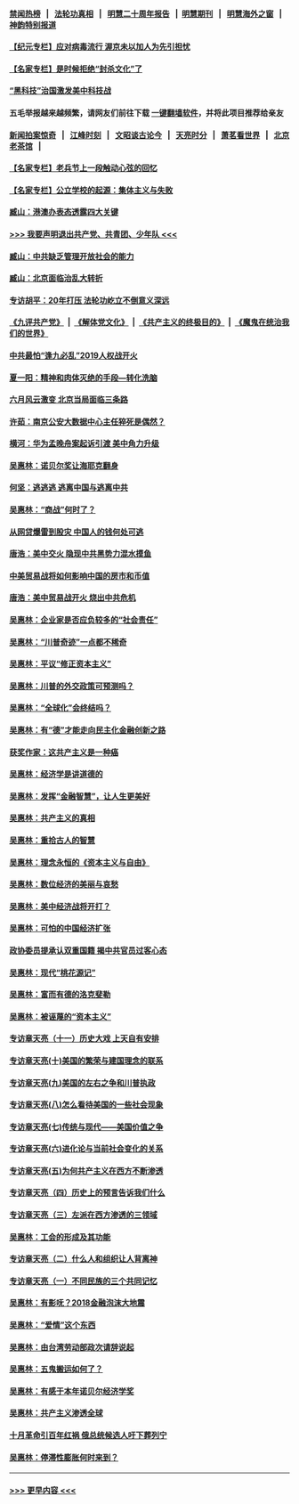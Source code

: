 #### [禁闻热榜](热点新闻.md?=0)  &nbsp;&nbsp;|&nbsp;&nbsp; [法轮功真相](https://github.com/gfw-breaker/truth/blob/master/README.md?=0) &nbsp;&nbsp;|&nbsp;&nbsp; [明慧二十周年报告](https://github.com/gfw-breaker/mh-reports/blob/master/README.md?=0) &nbsp;&nbsp;|&nbsp;&nbsp;[明慧期刊](https://github.com/gfw-breaker/mh-qikan) &nbsp;&nbsp;|&nbsp;&nbsp; [明慧海外之窗](https://github.com/gfw-breaker/mh-news/blob/master/README.md?=0) &nbsp;&nbsp;|&nbsp;&nbsp; [神韵特别报道](https://github.com/gfw-breaker/mh-news/blob/master/shenyun.md?=0)
#### [【纪元专栏】应对病毒流行 渥京未以加人为先引担忧](../pages/nsc423/n11875714.md?t=02270931) 
#### [【名家专栏】是时候拒绝“封杀文化”了](../pages/nsc423/n11814093.md?t=02270931) 
#### [“黑科技”治国激发美中科技战](../pages/nsc423/n11638056.md?t=02270931) 
#### 五毛举报越来越频繁，请网友们前往下载 [一键翻墙软件](https://github.com/gfw-breaker/ssr-accounts)，并将此项目推荐给亲友
#### [新闻拍案惊奇](https://github.com/gfw-breaker/banned-news/blob/master/pages/link4.md) &nbsp;&nbsp;|&nbsp;&nbsp; [江峰时刻](https://github.com/gfw-breaker/banned-news/blob/master/pages/link4.md) &nbsp;&nbsp;|&nbsp;&nbsp; [文昭谈古论今](https://github.com/gfw-breaker/banned-news/blob/master/pages/link4.md) &nbsp;&nbsp;|&nbsp;&nbsp; [天亮时分](https://github.com/gfw-breaker/banned-news/blob/master/pages/link4.md) &nbsp;&nbsp;|&nbsp;&nbsp; [萧茗看世界](https://github.com/gfw-breaker/banned-news/blob/master/pages/link4.md) &nbsp;&nbsp;|&nbsp;&nbsp; [北京老茶馆](https://github.com/gfw-breaker/banned-news/blob/master/pages/link4.md) &nbsp;&nbsp;|&nbsp;&nbsp; 
#### [【名家专栏】老兵节上一段触动心弦的回忆](../pages/nsc423/n11646016.md?t=02270931) 
#### [【名家专栏】公立学校的起源：集体主义与失败](../pages/nsc423/n11601833.md?t=02270931) 
#### [臧山：港澳办表态透露四大关键](../pages/nsc423/n11421628.md?t=02270931) 
#### [>>> 我要声明退出共产党、共青团、少年队 <<<](https://github.com/begood0513/goodnews/blob/master/quit/letter.md) 
#### [臧山：中共缺乏管理开放社会的能力](../pages/nsc423/n11407457.md?t=02270931) 
#### [臧山：北京面临治乱大转折](../pages/nsc423/n11406895.md?t=02270931) 
#### [专访胡平：20年打压 法轮功屹立不倒意义深远](../pages/nsc423/n11398800.md?t=02270931) 
#### [《九评共产党》](https://github.com/begood0513/9ping.md/blob/master/README.md) &nbsp;|&nbsp; [《解体党文化》](../../../../jtdwh.md/blob/master/README.md)  &nbsp;|&nbsp; [《共产主义的终极目的》](../../../../gczydzjmd.md/blob/master/README.md) &nbsp;|&nbsp; [《魔鬼在统治我们的世界》](../../../../mgztzwmdsj.md/blob/master/README.md) 
#### [中共最怕“逢九必乱”2019人权战开火](../pages/nsc423/n11385248.md?t=02270931) 
#### [夏一阳：精神和肉体灭绝的手段—转化洗脑](../pages/nsc423/n11368250.md?t=02270931) 
#### [六月风云激变 北京当局面临三条路](../pages/nsc423/n11313668.md?t=02270931) 
#### [许茹：南京公安大数据中心主任猝死是偶然？](../pages/nsc423/n11064744.md?t=02270931) 
#### [横河：华为孟晚舟案起诉引渡 美中角力升级](../pages/nsc423/n11027230.md?t=02270931) 
#### [吴惠林：诺贝尔奖让海耶克翻身](../pages/nsc423/n10890049.md?t=02270931) 
#### [何坚：逃逃逃 逃离中国与逃离中共](../pages/nsc423/n10592891.md?t=02270931) 
#### [吴惠林：“商战”何时了？](../pages/nsc423/n10573558.md?t=02270931) 
#### [从网贷爆雷到股灾 中国人的钱何处可逃](../pages/nsc423/n10572800.md?t=02270931) 
#### [唐浩：美中交火 隐现中共黑势力混水摸鱼](../pages/nsc423/n10544040.md?t=02270931) 
#### [中美贸易战将如何影响中国的房市和币值](../pages/nsc423/n10543697.md?t=02270931) 
#### [唐浩：美中贸易战开火 烧出中共危机](../pages/nsc423/n10540126.md?t=02270931) 
#### [吴惠林：企业家是否应负较多的“社会责任”](../pages/nsc423/n10535022.md?t=02270931) 
#### [吴惠林：“川普奇迹”一点都不稀奇](../pages/nsc423/n10512808.md?t=02270931) 
#### [吴惠林：平议“修正资本主义”](../pages/nsc423/n10495724.md?t=02270931) 
#### [吴惠林：川普的外交政策可预测吗？](../pages/nsc423/n10462387.md?t=02270931) 
#### [吴惠林：“全球化”会终结吗？](../pages/nsc423/n10452838.md?t=02270931) 
#### [吴惠林：有“德”才能走向民主化金融创新之路](../pages/nsc423/n10432292.md?t=02270931) 
#### [获奖作家：这共产主义是一种癌](../pages/nsc423/n10431541.md?t=02270931) 
#### [吴惠林：经济学是讲道德的](../pages/nsc423/n10398014.md?t=02270931) 
#### [吴惠林：发挥“金融智慧”，让人生更美好](../pages/nsc423/n10375019.md?t=02270931) 
#### [吴惠林：共产主义的真相](../pages/nsc423/n10351394.md?t=02270931) 
#### [吴惠林：重拾古人的智慧](../pages/nsc423/n10337691.md?t=02270931) 
#### [吴惠林：理念永恒的《资本主义与自由》](../pages/nsc423/n10316274.md?t=02270931) 
#### [吴惠林：数位经济的美丽与哀愁](../pages/nsc423/n10292946.md?t=02270931) 
#### [吴惠林：美中经济战将开打？](../pages/nsc423/n10258825.md?t=02270931) 
#### [吴惠林：可怕的中国经济扩张](../pages/nsc423/n10219147.md?t=02270931) 
#### [政协委员提承认双重国籍 揭中共官员过客心态](../pages/nsc423/n10208809.md?t=02270931) 
#### [吴惠林：现代“桃花源记”](../pages/nsc423/n10185234.md?t=02270931) 
#### [吴惠林：富而有德的洛克斐勒](../pages/nsc423/n10142264.md?t=02270931) 
#### [吴惠林：被诬蔑的“资本主义”](../pages/nsc423/n10124816.md?t=02270931) 
#### [专访章天亮（十一）历史大戏 上天自有安排](../pages/nsc423/n10094905.md?t=02270931) 
#### [专访章天亮(十)美国的繁荣与建国理念的联系](../pages/nsc423/n10094899.md?t=02270931) 
#### [专访章天亮(九)美国的左右之争和川普执政](../pages/nsc423/n10094889.md?t=02270931) 
#### [专访章天亮(八)怎么看待美国的一些社会现象](../pages/nsc423/n10094857.md?t=02270931) 
#### [专访章天亮(七)传统与现代——美国价值之争](../pages/nsc423/n10093140.md?t=02270931) 
#### [专访章天亮(六)进化论与当前社会变化的关系](../pages/nsc423/n10092036.md?t=02270931) 
#### [专访章天亮(五)为何共产主义在西方不断渗透](../pages/nsc423/n10083620.md?t=02270931) 
#### [专访章天亮（四）历史上的预言告诉我们什么](../pages/nsc423/n10083606.md?t=02270931) 
#### [专访章天亮（三）左派在西方渗透的三领域](../pages/nsc423/n10081115.md?t=02270931) 
#### [吴惠林：工会的形成及其功能](../pages/nsc423/n10080633.md?t=02270931) 
#### [专访章天亮（二）什么人和组织让人背离神](../pages/nsc423/n10076637.md?t=02270931) 
#### [专访章天亮（一）不同民族的三个共同记忆](../pages/nsc423/n10074188.md?t=02270931) 
#### [吴惠林：有影呒？2018金融泡沫大地震](../pages/nsc423/n10040534.md?t=02270931) 
#### [吴惠林：“爱情”这个东西](../pages/nsc423/n10019423.md?t=02270931) 
#### [吴惠林：由台湾劳动部政次请辞说起](../pages/nsc423/n9979679.md?t=02270931) 
#### [吴惠林：五鬼搬运如何了？](../pages/nsc423/n9925338.md?t=02270931) 
#### [吴惠林：有感于本年诺贝尔经济学奖](../pages/nsc423/n9871883.md?t=02270931) 
#### [吴惠林：共产主义渗透全球](../pages/nsc423/n9812748.md?t=02270931) 
#### [十月革命引百年红祸 俄总统候选人吁下葬列宁](../pages/nsc423/n9810182.md?t=02270931) 
#### [吴惠林：停滞性膨胀何时来到？](../pages/nsc423/n9764136.md?t=02270931) 

----
#### [ >>> 更早内容 <<< ](../indexes/nsc423-earlier.md)
